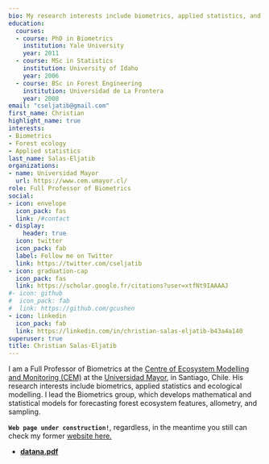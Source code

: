 ```yaml
---
bio: My research interests include biometrics, applied statistics, and forest ecology.
education:
  courses:
  - course: PhD in Biometrics
    institution: Yale University
    year: 2011
  - course: MSc in Statistics
    institution: University of Idaho
    year: 2006
  - course: BSc in Forest Engineering
    institution: Universidad de La Frontera
    year: 2008
email: "cseljatib@gmail.com"
first_name: Christian
highlight_name: true
interests:
- Biometrics
- Forest ecology
- Applied statistics
last_name: Salas-Eljatib
organizations:
- name: Universidad Mayor
  url: https://www.cem.umayor.cl/
role: Full Professor of Biometrics
social:
- icon: envelope
  icon_pack: fas
  link: /#contact
- display:
    header: true
  icon: twitter
  icon_pack: fab
  label: Follow me on Twitter
  link: https://twitter.com/cseljatib
- icon: graduation-cap
  icon_pack: fas
  link: https://scholar.google.fr/citations?user=xtfNt9IAAAAJ
#- icon: github
#  icon_pack: fab
#  link: https://github.com/gcushen
- icon: linkedin
  icon_pack: fab
  link: https://linkedin.com/in/christian-salas-eljatib-b43a4a140
superuser: true
title: Christian Salas-Eljatib
---
```



I am a Full Professor of Biometrics at the [Centre of Ecosystem Modelling and Monitoring (CEM)](https://www.cem.umayor.cl/) at the [Universidad Mayor](https://www.umayor.cl/), in Santiago, Chile. His research interests include biometrics, applied statistics and ecological modelling. I lead the Biometrics group, which develops mathematical and statistical models for forecasting forest ecosystem features, allometry, and sampling.

**`Web page under construction!`**, regardless, in the meantime you still can check my former [website here.](https://cseljatib.github.io)

+ [**datana.pdf**](/rlibro/datana.pdf)


<!--- 
{{< icon name="download" pack="fas" >}} Download my {{< staticref "uploads/demo_resume.pdf" "newtab" >}}resumé{{< /staticref >}}.
-->
